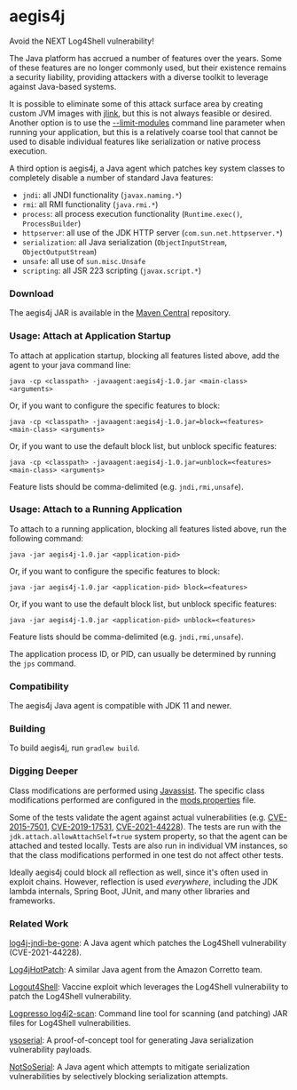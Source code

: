 # aegis4j

Avoid the NEXT Log4Shell vulnerability!

The Java platform has accrued a number of features over the years. Some of these features are no longer commonly used,
but their existence remains a security liability, providing attackers with a diverse toolkit to leverage against
Java-based systems.

It is possible to eliminate some of this attack surface area by creating custom JVM images with
[jlink](https://docs.oracle.com/en/java/javase/17/docs/specs/man/jlink.html), but this is not always feasible or desired.
Another option is to use the [--limit-modules](https://docs.oracle.com/en/java/javase/17/docs/specs/man/java.html) command
line parameter when running your application, but this is a relatively coarse tool that cannot be used to disable
individual features like serialization or native process execution.

A third option is aegis4j, a Java agent which patches key system classes to completely disable a number of standard
Java features:

- `jndi`: all JNDI functionality (`javax.naming.*`)
- `rmi`: all RMI functionality (`java.rmi.*`)
- `process`: all process execution functionality (`Runtime.exec()`, `ProcessBuilder`)
- `httpserver`: all use of the JDK HTTP server (`com.sun.net.httpserver.*`)
- `serialization`: all Java serialization (`ObjectInputStream`, `ObjectOutputStream`)
- `unsafe`: all use of `sun.misc.Unsafe`
- `scripting`: all JSR 223 scripting (`javax.script.*`)

### Download

The aegis4j JAR is available in the [Maven Central](https://repo1.maven.org/maven2/net/gredler/aegis4j/1.0/) repository.

### Usage: Attach at Application Startup

To attach at application startup, blocking all features listed above, add the agent to your java command line:

`java -cp <classpath> -javaagent:aegis4j-1.0.jar <main-class> <arguments>`

Or, if you want to configure the specific features to block:

`java -cp <classpath> -javaagent:aegis4j-1.0.jar=block=<features> <main-class> <arguments>`

Or, if you want to use the default block list, but unblock specific features:

`java -cp <classpath> -javaagent:aegis4j-1.0.jar=unblock=<features> <main-class> <arguments>`

Feature lists should be comma-delimited (e.g. `jndi,rmi,unsafe`).

### Usage: Attach to a Running Application

To attach to a running application, blocking all features listed above, run the following command:

`java -jar aegis4j-1.0.jar <application-pid>`

Or, if you want to configure the specific features to block:

`java -jar aegis4j-1.0.jar <application-pid> block=<features>`

Or, if you want to use the default block list, but unblock specific features:

`java -jar aegis4j-1.0.jar <application-pid> unblock=<features>`

Feature lists should be comma-delimited (e.g. `jndi,rmi,unsafe`).

The application process ID, or PID, can usually be determined by running the `jps` command.

### Compatibility

The aegis4j Java agent is compatible with JDK 11 and newer.

### Building

To build aegis4j, run `gradlew build`.

### Digging Deeper

Class modifications are performed using [Javassist](https://www.javassist.org/). The specific class modifications performed are
configured in the [mods.properties](src/main/resources/net/gredler/aegis4j/mods.properties) file.

Some of the tests validate the agent against actual vulnerabilities (e.g.
[CVE-2015-7501](src/test/java/net/gredler/aegis4j/CVE_2015_7501.java),
[CVE-2019-17531](src/test/java/net/gredler/aegis4j/CVE_2019_17531.java),
[CVE-2021-44228](src/test/java/net/gredler/aegis4j/CVE_2021_44228.java)).
The tests are run with the `jdk.attach.allowAttachSelf=true` system property, so that the agent can be attached and tested
locally. Tests are also run in individual VM instances, so that the class modifications performed in one test do not affect other
tests.

Ideally aegis4j could block all reflection as well, since it's often used in exploit chains. However, reflection is used *everywhere*,
including the JDK lambda internals, Spring Boot, JUnit, and many other libraries and frameworks.

### Related Work

[log4j-jndi-be-gone](https://github.com/nccgroup/log4j-jndi-be-gone): A Java agent which patches the Log4Shell vulnerability (CVE-2021-44228).

[Log4jHotPatch](https://github.com/corretto/hotpatch-for-apache-log4j2/): A similar Java agent from the Amazon Corretto team.

[Logout4Shell](https://github.com/Cybereason/Logout4Shell): Vaccine exploit which leverages the Log4Shell vulnerability to patch the Log4Shell vulnerability.

[Logpresso log4j2-scan](https://github.com/logpresso/CVE-2021-44228-Scanner): Command line tool for scanning (and patching) JAR files for Log4Shell vulnerabilities.

[ysoserial](https://github.com/frohoff/ysoserial): A proof-of-concept tool for generating Java serialization vulnerability payloads.

[NotSoSerial](https://github.com/kantega/notsoserial): A Java agent which attempts to mitigate serialization vulnerabilities by selectively blocking serialization attempts.
